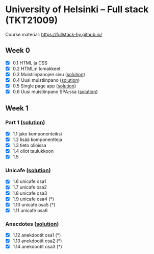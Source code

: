 # University of Helsinki – Full stack (TKT21009)

Course material: <https://fullstack-hy.github.io/>

## Week 0

- [x] 0.1 HTML ja CSS
- [x] 0.2 HTML:n lomakkeet
- [x] 0.3 Muistiinpanojen sivu ([solution](week0#03-muistiinpanojen-sivu))
- [x] 0.4 Uusi muistiinpano ([solution](week0#04-uusi-muistiinpano))
- [x] 0.5 Single page app ([solution](week0#05-single-page-app))
- [x] 0.6 Uusi muistiinpano SPA:ssa ([solution](week0#06-uusi-muistiinpano-spassa))

## Week 1

### Part 1 ([solution](week1/e01-05/))

- [x] 1.1 jako komponenteiksi
- [x] 1.2 lisää komponentteja
- [x] 1.3 tieto olioissa
- [x] 1.4 oliot taulukkoon
- [x] 1.5

### Unicafe ([solution](week1/e06-11/))

- [x] 1.6 unicafe osa1
- [x] 1.7 unicafe osa2
- [x] 1.8 unicafe osa3
- [x] 1.9 unicafe osa4 (*)
- [x] 1.10 unicafe osa5 (*)
- [x] 1.11 unicafe osa6

### Anecdotes ([solution](week1/e12-14/))

- [x] 1.12 anekdootit osa1 (*)
- [x] 1.13 anekdootit osa2 (*)
- [x] 1.14 anekdootit osa3 (*)